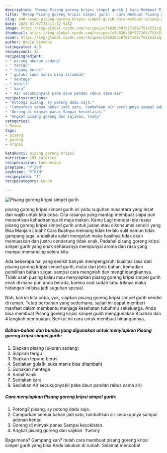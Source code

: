```yaml
---
description: "Resep Pisang goreng kripsi simpel gurih | Cara Membuat Pisang goreng kripsi simpel gurih Yang Sedap"
title: "Resep Pisang goreng kripsi simpel gurih | Cara Membuat Pisang goreng kripsi simpel gurih Yang Sedap"
slug: 640-resep-pisang-goreng-kripsi-simpel-gurih-cara-membuat-pisang-goreng-kripsi-simpel-gurih-yang-sedap
date: 2021-01-07T21:11:12.948Z
image: https://img-global.cpcdn.com/recipes/c5b826a50f917106/751x532cq70/pisang-goreng-kripsi-simpel-gurih-foto-resep-utama.jpg
thumbnail: https://img-global.cpcdn.com/recipes/c5b826a50f917106/751x532cq70/pisang-goreng-kripsi-simpel-gurih-foto-resep-utama.jpg
cover: https://img-global.cpcdn.com/recipes/c5b826a50f917106/751x532cq70/pisang-goreng-kripsi-simpel-gurih-foto-resep-utama.jpg
author: Devin Simmons
ratingvalue: 4.8
reviewcount: 13
recipeingredient:
- " pisang ukuran sedang"
- " terigu"
- " tepung beras"
- " gulakl suka manis bisa ditambah"
- " mentega"
- " Vanili"
- " kara"
- " Air secukupnyakl pake daun pandan rebus sama air"
recipeinstructions:
- "Potong2 pisang, sy potong dadu saja."
- "Campurkan semua bahan jadi satu, tambahkan air secukupnya sampai adonan kental"
- "Goreng di minyak panas Sampai kecoklatan."
- "Angkat pisang goreng dan sajikan. Yummy"
categories:
- Resep
tags:
- pisang
- goreng
- kripsi

katakunci: pisang goreng kripsi 
nutrition: 193 calories
recipecuisine: Indonesian
preptime: "PT27M"
cooktime: "PT51M"
recipeyield: "1"
recipecategory: Lunch

---
```



![Pisang goreng kripsi simpel gurih](https://img-global.cpcdn.com/recipes/c5b826a50f917106/751x532cq70/pisang-goreng-kripsi-simpel-gurih-foto-resep-utama.jpg)


pisang goreng kripsi simpel gurih ini yaitu suguhan nusantara yang lezat dan wajib untuk kita coba. Cita rasanya yang mantap membuat siapa pun menantikan kehadirannya di meja makan.
Kamu Lagi mencari ide resep pisang goreng kripsi simpel gurih untuk jualan atau dikonsumsi sendiri yang Bisa Manjain Lidah? Cara Buatnya memang tidak terlalu sulit namun tidak gampang juga. andaikata salah mengolah maka hasilnya tidak akan memuaskan dan justru cenderung tidak enak. Padahal pisang goreng kripsi simpel gurih yang enak seharusnya mempunyai aroma dan rasa yang mampu memancing selera kita.

Ada beberapa hal yang sedikit banyak mempengaruhi kualitas rasa dari pisang goreng kripsi simpel gurih, mulai dari jenis bahan, kemudian pemilihan bahan segar, sampai cara mengolah dan menghidangkannya. Tidak usah pusing kalau mau menyiapkan pisang goreng kripsi simpel gurih enak di mana pun anda berada, karena asal sudah tahu triknya maka hidangan ini bisa jadi suguhan spesial.




Nah, kali ini kita coba, yuk, siapkan pisang goreng kripsi simpel gurih sendiri di rumah. Tetap berbahan yang sederhana, sajian ini dapat memberi manfaat dalam membantu menjaga kesehatan tubuhmu sekeluarga. Anda bisa membuat Pisang goreng kripsi simpel gurih menggunakan 8 bahan dan 4 langkah pembuatan. Berikut ini cara untuk membuat hidangannya.

<!--inarticleads1-->

##### Bahan-bahan dan bumbu yang digunakan untuk menyiapkan Pisang goreng kripsi simpel gurih:

1. Siapkan  pisang (ukuran sedang)
1. Siapkan  terigu
1. Siapkan  tepung beras
1. Sediakan  gula(kl suka manis bisa ditambah)
1. Gunakan  mentega
1. Ambil  Vanili
1. Sediakan  kara
1. Sediakan  Air secukupnya(kl pake daun pandan rebus sama air)




<!--inarticleads2-->

##### Cara menyiapkan Pisang goreng kripsi simpel gurih:

1. Potong2 pisang, sy potong dadu saja.
1. Campurkan semua bahan jadi satu, tambahkan air secukupnya sampai adonan kental
1. Goreng di minyak panas Sampai kecoklatan.
1. Angkat pisang goreng dan sajikan. Yummy




Bagaimana? Gampang kan? Itulah cara membuat pisang goreng kripsi simpel gurih yang bisa Anda lakukan di rumah. Selamat mencoba!
